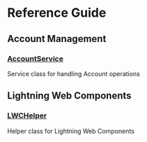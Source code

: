 # Reference Guide

## Account Management

### [AccountService](account-management/AccountService.md)

Service class for handling Account operations

## Lightning Web Components

### [LWCHelper](lightning-web-components/LWCHelper.md)

Helper class for Lightning Web Components